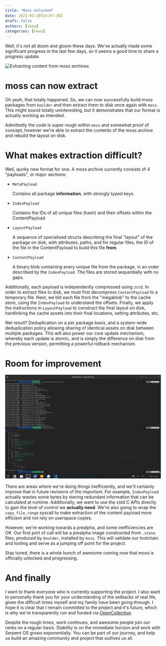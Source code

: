 ```yaml
---
title: "Moss Unlocked"
date: 2021-03-20T14:07:30Z
draft: false
authors: [ikey]
categories: [news]
---
```


Well, it's not all doom and gloom these days. We've actually made some
significant progress in the last few days, so it seems a good time to
share a progress update.

<!--more-->

![Extracting content from moss archives](../../static/img/blog/moss-unlocked/Featured.webp)


# moss can now extract

Oh yeah, that totally happened. So, we can now successfully build moss
packages from `boulder` and then extract them to disk once again with
`moss`. This might sound totally uninteresting, but it demonstrates
that our format is actually working as intended.

Admittedly the code is super rough within `moss` and somewhat proof
of concept, however we're able to extract the contents of the moss
archive and rebuild the layout on disk.

# What makes extraction difficult?

Well, quirky new format for one. A moss archive currently consists of
4 "payloads", or major sections:

 - `MetaPayload`

	Contains all package **information**, with strongly typed keys.

 - `IndexPayload`

	Contains the IDs of all unique files (hash) and their offsets within
	the ContentPayload

 - `LayoutPayload`

	A sequence of specialised structs describing the final "layout" of the
	package on disk, with attributes, paths, and for regular files, the ID
	of the file in the ContentPayload to build this file **from**.

 - `ContentPayload`

	A binary blob containing every unique file from the package, in an order
	described by the `IndexPayload`. The files are stored sequentially with
	no gaps.

Additionally, each payload is independently compressed using `zstd`. In order
to extract files to disk, we must first decompress `ContentPayload` to a
temporary file. Next, we blit each file from the "megablob" to the cache store,
using the `IndexPayload` to understand the offsets. Finally, we apply the
instructions in `LayoutPayload` to construct the final layout on disk, hardlinking
the cache assets into their final locations, setting attributes, etc.

Net result? Deduplication on a per package basis, and a system-wide deduplication
policy allowing sharing of identical assets on disk between multiple packages.
This will also power our core update mechanism, whereby each update is atomic,
and is simply the difference on disk from the previous version, permitting a
powerful rollback mechanism.

# Room for improvement

![Multiple](/static/img/blog/moss-unlocked/Multiple.webp "Extracting multiple moss archives")

There are areas where we're doing things inefficiently, and we'll certainly improve
that in future revisions of the important. For example, `IndexPayload` actually
wastes some bytes by storing redundant information that can be calculated at
runtime. Additionally, we want to use the zstd C APIs directly to gain the level
of control we **actually need**. We're also going to wrap the `copy_file_range`
syscall to make extraction of the content payload more efficient and not rely on
userspace copies.

However, we're working towards a prealpha, and some inefficiencies are OK. Our
first port of call will be a prealpha image constructed from `.stone` files, produced
by `boulder`, installed by `moss`. This will validate our toolchain and tooling
and serve as a jumping off point for the project.

Stay tuned, there is a whole bunch of awesome coming now that moss is officially
unlocked and progressing.

# And finally

I want to thank everyone who is currently supporting the project. I also want to personally
thank you for your understanding of the setbacks of real life, given the difficult times myself
and my family have been going through. I hope it is clear that I remain committed to the
project and it's future, which is why we're transparently run and funded via [OpenCollective](https://opencollective.com/serpent-os).

Despite the rough times, work continues, and awesome people join our ranks on a regular basis.
Stability is on the immediate horizon and work with Serpent OS grows exponentially. You can
be part of our journey, and help us build an amazing community and project that outlives us
all.
